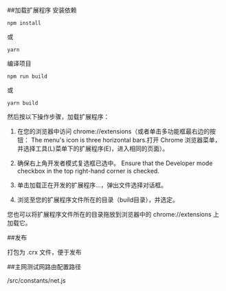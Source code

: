 ##加载扩展程序
安装依赖
```
npm install
```
或
```
yarn
```
编译项目
```
npm run build
```
或
```
yarn build
```
然后按以下操作步骤，加载扩展程序：
1. 在您的浏览器中访问 chrome://extensions（或者单击多功能框最右边的按钮：  The menu's icon is three horizontal bars.打开 Chrome 浏览器菜单，并选择工具(L)菜单下的扩展程序(E)，进入相同的页面）。

2. 确保右上角开发者模式复选框已选中。 Ensure that the Developer mode checkbox in the top right-hand corner is checked.

3. 单击加载正在开发的扩展程序…，弹出文件选择对话框。

4. 浏览至您的扩展程序文件所在的目录（build目录），并选定。

您也可以将扩展程序文件所在的目录拖放到浏览器中的 chrome://extensions 上加载它。

##发布

打包为 .crx 文件，便于发布

##主网测试网路由配置路径

/src/constants/net.js